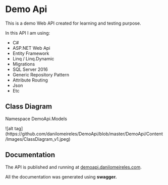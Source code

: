# Demo Api

<p>This is a demo Web API created for learning and testing purpose.</p>
<p>In this API I am using:</p>
<ul>
<li>C#</li>
<li>ASP.NET Web Api</li>
<li>Entity Framework</li>
<li>Linq / Linq.Dynamic</li>
<li>Migrations</li>
<li>SQL Server 2016</li>
<li>Generic Repository Pattern</li>
<li>Attribute Routing</li>
<li>Json</li>
<li>Etc</li>
</ul>

## Class Diagram
<p>Namespace DemoApi.Models</p>
![alt tag](https://github.com/danilomeireles/DemoApi/blob/master/DemoApi/Content/Images/ClassDiagram_v1.jpeg)

## Documentation
<p>The API is published and running at <a href="http://demoapi.danilomeireles.com" target="_blank">demoapi.danilomeireles.com</a>.</p>
<p>All the documentation was generated using <b>swagger.</b></p>
